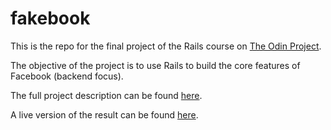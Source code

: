 # fakebook

This is the repo for the final project of the Rails course on 
[The Odin Project](https://www.theodinproject.com/).

The objective of the project is to use Rails to build the core features of 
Facebook (backend focus).

The full project description can be found 
[here](https://www.theodinproject.com/lessons/ruby-on-rails-rails-final-project).

A live version of the result can be found [here](http://www.myfirstrailsapp.com/).
